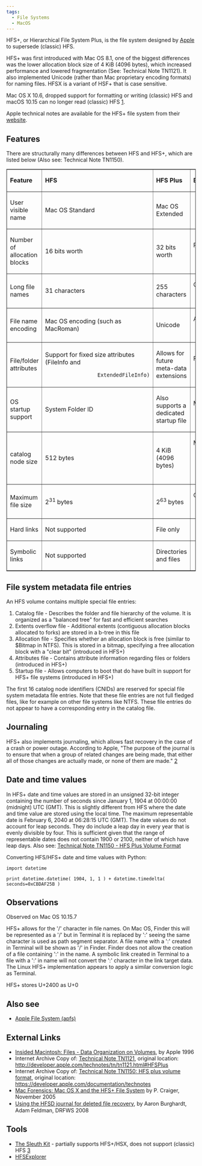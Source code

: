 ```yaml
---
tags:
  - File Systems
  - MacOS
---
```

HFS+, or Hierarchical File System Plus, is the file system designed by
[Apple](apple_inc.md) to supersede (classic) HFS.

HFS+ was first introduced with Mac OS 8.1, one of the biggest
differences was the lower allocation block size of 4 KiB (4096 bytes),
which increased performance and lowered fragmentation (See: Technical
Note TN1121). It also implemented Unicode (rather than Mac proprietary
encoding formats) for naming files. HFSX is a variant of HSF+ that is
case sensitive.

Mac OS X 10.6, dropped support for formatting or writing (classic) HFS
and macOS 10.15 can no longer read (classic) HFS
[1](https://en.wikipedia.org/wiki/Hierarchical_File_System).

Apple technical notes are available for the HFS+ file system from their
[website](http://developer.apple.com/cgi-bin/search.pl?q=HFS+&num=10&site=default_collection).

## Features

There are structurally many differences between HFS and HFS+, which are
listed below (Also see: Technical Note TN1150).


<CENTER>
<TABLE Border=1 cellpadding=2 cellspacing=0 width=75%>
<TR>
<TD>

<B>Feature</B>

</TD>
<TD>

<B>HFS</B>

</TD>
<TD>

<B>HFS Plus</B>

</TD>
<TD>

<B>Benefit/Comment</B>

</TD>
</TR>
<TR>
<TD>

User visible name

</TD>
<TD>

Mac OS Standard

</TD>
<TD>

Mac OS Extended

</TD>
<TD>
</TD>
</TR>
<TR>
<TD>

Number of allocation blocks

</TD>
<TD>

16 bits worth

</TD>
<TD>

32 bits worth

</TD>
<TD>

Radical decrease in disk space used on large

`                 volumes, and a larger number of files per volume.`

</TD>
</TR>
<TR>
<TD>

Long file names

</TD>
<TD>

31 characters

</TD>
<TD>

255 characters

</TD>
<TD>

Obvious user benefit; also improves

`                 cross-platform compatibility`

</TD>
</TR>
<TR>
<TD>

File name encoding

</TD>
<TD>

Mac OS encoding (such as MacRoman)

</TD>
<TD>

Unicode

</TD>
<TD>

Allows for international-friendly file names,

`                 including mixed script names`

</TD>
</TR>
<TR>
<TD>

File/folder attributes

</TD>
<TD>

Support for fixed size attributes (FileInfo and

`                 ExtendedFileInfo)`

</TD>
<TD>

Allows for future meta-data extensions

</TD>
<TD>

Future systems may use metadata for a richer

`                 Finder experience`

</TD>
</TR>
<TR>
<TD>

OS startup support

</TD>
<TD>

System Folder ID

</TD>
<TD>

Also supports a dedicated startup file

</TD>
<TD>

May help non-Mac OS systems to boot from HFS

`                 Plus volumes`

</TD>
</TR>
<TR>
<TD>

catalog node size

</TD>
<TD>

512 bytes

</TD>
<TD>

4 KiB (4096 bytes)

</TD>
<TD>

Maintains efficiency in the face of the other

`                 changes. (This larger catalog node size is due to`
`                 the much longer file names [512 bytes as opposed to`
`                 32 bytes], and larger catalog records (because of`
`                 more/larger fields)).`

</TD>
</TR>
<TR>
<TD>

Maximum file size

</TD>
<TD>

2<sup>31</sup> bytes

</TD>
<TD>

2<sup>63</sup> bytes

</TD>
<TD>

Obvious user benefit, especially for multimedia

`                 content creators.`

</td>
</tr>
<TR>
<TD>

Hard links

</TD>
<TD>

Not supported

</TD>
<TD>

File only

</TD>
<TD>
</tr>
<TR>
<TD>

Symbolic links

</TD>
<TD>

Not supported

</TD>
<TD>

Directories and files

</TD>
<TD>
</tr>
</table>
</CENTER>

## File system metadata file entries

An HFS volume contains multiple special file entries:

1.  Catalog file - Describes the folder and file hierarchy of the
    volume. It is organized as a "balanced tree" for fast and efficient
    searches
2.  Extents overflow file - Additional extents (contiguous allocation
    blocks allocated to forks) are stored in a b-tree in this file
3.  Allocation file - Specifies whether an allocation block is free
    (similar to \$Bitmap in NTFS). This is stored in a bitmap,
    specifying a free allocation block with a "clear bit" (introduced in
    HFS+)
4.  Attributes file - Contains attribute information regarding files or
    folders (introduced in HFS+)
5.  Startup file - Allows computers to boot that do have built in
    support for HFS+ file systems (introduced in HFS+)

The first 16 catalog node identifiers (CNIDs) are reserved for special
file system metadata file entries. Note that these file entries are not
full fledged files, like for example on other file systems like NTFS.
These file entries do not appear to have a corresponding entry in the
catalog file.

## Journaling

HFS+ also implements journaling, which allows fast recovery in the case
of a crash or power outage. According to Apple, "The purpose of the
journal is to ensure that when a group of related changes are being
made, that either all of those changes are actually made, or none of
them are made."
[2](https://developer.apple.com/documentation/technotes#Journal)

## Date and time values

In HFS+ date and time values are stored in an unsigned 32-bit integer
containing the number of seconds since January 1, 1904 at 00:00:00
(midnight) UTC (GMT). This is slightly different from HFS where the date
and time value are stored using the local time. The maximum
representable date is February 6, 2040 at 06:28:15 UTC (GMT). The date
values do not account for leap seconds. They do include a leap day in
every year that is evenly divisible by four. This is sufficient given
that the range of representable dates does not contain 1900 or 2100,
neither of which have leap days. Also see: [Technical Note TN1150 - HFS
Plus Volume
Format](http://web.archive.org/web/20220208191804/https://developer.apple.com/documentation/technotes)

Converting HFS/HFS+ date and time values with Python:

    import datetime

    print datetime.datetime( 1904, 1, 1 ) + datetime.timedelta( seconds=0xCBDAF25B )

## Observations

Observed on Mac OS 10.15.7

HFS+ allows for the '/' character in file names. On Mac OS, Finder this
will be represented as a '/' but in Terminal it is replaced by ':'
seeing the same character is used as path segment separator. A file name
with a ':' created in Terminal will be shown as '/' in Finder. Finder
does not allow the creation of a file containing ':' in the name. A
symbolic link created in Terminal to a file with a ':' in name will not
convert the ':' character in the link target data. The Linux HFS+
implementation appears to apply a similar conversion logic as Terminal.

HFS+ stores U+2400 as U+0

## Also see

- [Apple File System (apfs)](apple_file_system_(apfs).md)

## External Links

- [Insided Macintosh: Files - Data Organization on Volumes](https://developer.apple.com/library/archive/documentation/mac/Files/Files-99.html),
  by Apple 1996
- Internet Archive Copy of: [Technical Note TN1121](http://web.archive.org/web/20090530120010/http://developer.apple.com/technotes/tn/tn1121.html),
  original location:
  <http://developer.apple.com/technotes/tn/tn1121.html#HFSPlus>
- Internet Archive Copy of: [Technical Note TN1150: HFS plus volume format](http://web.archive.org/web/20220208191804/https://developer.apple.com/documentation/technotes),
  original location:
  <https://developer.apple.com/documentation/technotes>
- [Mac Forensics: Mac OS X and the HFS+ File System](http://cet4861.pbworks.com/w/file/fetch/71245694/mac.forensics.craiger-burke.IFIP.06.pdf)
  by P. Craiger, November 2005
- [Using the HFSD journal for deleted ﬁle recovery](http://www.dfrws.org/2008/proceedings/p76-burghardt.pdf),
  by Aaron Burghardt, Adam Feldman, DRFWS 2008

## Tools

- [The Sleuth Kit](the_sleuth_kit.md) - partially supports HFS+/HSX, does
  not support (classic) HFS
  [3](https://wiki.sleuthkit.org/index.php?title=HFS)
- [HFSExplorer](http://www.catacombae.org/hfsexplorer/)
